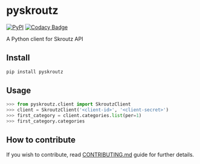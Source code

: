 # pyskroutz
[![PyPI](https://img.shields.io/pypi/v/pyskroutz.svg)](https://pypi.python.org/pypi/pyskroutz/) [![Codacy Badge](https://api.codacy.com/project/badge/Grade/6d4cfa2124f94e1c823de6dec50268bb)](https://www.codacy.com/app/sp1thas/pySkroutz?utm_source=github.com&amp;utm_medium=referral&amp;utm_content=sp1thas/pySkroutz&amp;utm_campaign=Badge_Grade)

A Python client for Skroutz API

## Install
```bash
pip install pyskroutz
```

## Usage

```python
>>> from pyskroutz.client import SkroutzClient
>>> client = SkroutzClient('<client-id>', '<client-secret>')
>>> first_category = client.categories.list(per=1)
>>> first_category.categories
```

## How to contribute

If you wish to contribute, read [CONTRIBUTING.md](docs/contributing.md) guide for further details.
